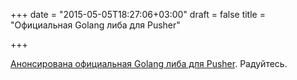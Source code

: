 +++
date = "2015-05-05T18:27:06+03:00"
draft = false
title = "Официальная Golang либа для Pusher"

+++

<p><a href="https://blog.pusher.com/pusher-golang-library/">Анонсирована официальная&nbsp;Golang либа для Pusher</a>. Радуйтесь.</p>

